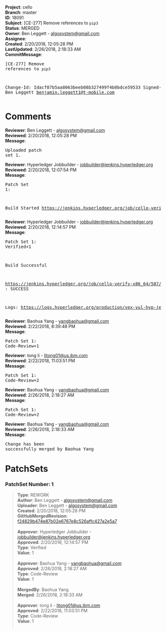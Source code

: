 <strong>Project</strong>: cello<br><strong>Branch</strong>: master<br><strong>ID</strong>: 18091<br><strong>Subject</strong>: [CE-277] Remove references to `pip3`<br><strong>Status</strong>: MERGED<br><strong>Owner</strong>: Ben Leggett - algosystem@gmail.com<br><strong>Assignee</strong>:<br><strong>Created</strong>: 2/20/2018, 12:05:28 PM<br><strong>LastUpdated</strong>: 2/26/2018, 2:18:33 AM<br><strong>CommitMessage</strong>:<br><pre>[CE-277] Remove references to `pip3`

Change-Id: Idacf87b5aa8063beeb08b327499f4b0bdce59533
Signed-off-by: Ben Leggett <benjamin.leggett1@t-mobile.com>
</pre><h1>Comments</h1><strong>Reviewer</strong>: Ben Leggett - algosystem@gmail.com<br><strong>Reviewed</strong>: 2/20/2018, 12:05:28 PM<br><strong>Message</strong>: <pre>Uploaded patch set 1.</pre><strong>Reviewer</strong>: Hyperledger Jobbuilder - jobbuilder@jenkins.hyperledger.org<br><strong>Reviewed</strong>: 2/20/2018, 12:07:54 PM<br><strong>Message</strong>: <pre>Patch Set 1:

Build Started https://jenkins.hyperledger.org/job/cello-verify-x86_64/587/</pre><strong>Reviewer</strong>: Hyperledger Jobbuilder - jobbuilder@jenkins.hyperledger.org<br><strong>Reviewed</strong>: 2/20/2018, 12:14:57 PM<br><strong>Message</strong>: <pre>Patch Set 1: Verified+1

Build Successful 

https://jenkins.hyperledger.org/job/cello-verify-x86_64/587/ : SUCCESS

Logs: https://logs.hyperledger.org/production/vex-yul-hyp-jenkins-3/cello-verify-x86_64/587</pre><strong>Reviewer</strong>: Baohua Yang - yangbaohua@gmail.com<br><strong>Reviewed</strong>: 2/22/2018, 8:39:48 PM<br><strong>Message</strong>: <pre>Patch Set 1: Code-Review+1</pre><strong>Reviewer</strong>: tong  li - litong01@us.ibm.com<br><strong>Reviewed</strong>: 2/22/2018, 11:03:51 PM<br><strong>Message</strong>: <pre>Patch Set 1: Code-Review+2</pre><strong>Reviewer</strong>: Baohua Yang - yangbaohua@gmail.com<br><strong>Reviewed</strong>: 2/26/2018, 2:18:27 AM<br><strong>Message</strong>: <pre>Patch Set 1: Code-Review+2</pre><strong>Reviewer</strong>: Baohua Yang - yangbaohua@gmail.com<br><strong>Reviewed</strong>: 2/26/2018, 2:18:33 AM<br><strong>Message</strong>: <pre>Change has been successfully merged by Baohua Yang</pre><h1>PatchSets</h1><h3>PatchSet Number: 1</h3><blockquote><strong>Type</strong>: REWORK<br><strong>Author</strong>: Ben Leggett - algosystem@gmail.com<br><strong>Uploader</strong>: Ben Leggett - algosystem@gmail.com<br><strong>Created</strong>: 2/20/2018, 12:05:28 PM<br><strong>GitHubMergedRevision</strong>: [f24829b474e87b02e6767e8c526affc427a2e5a7](https://github.com/hyperledger-gerrit-archive/cello/commit/f24829b474e87b02e6767e8c526affc427a2e5a7)<br><br><strong>Approver</strong>: Hyperledger Jobbuilder - jobbuilder@jenkins.hyperledger.org<br><strong>Approved</strong>: 2/20/2018, 12:14:57 PM<br><strong>Type</strong>: Verified<br><strong>Value</strong>: 1<br><br><strong>Approver</strong>: Baohua Yang - yangbaohua@gmail.com<br><strong>Approved</strong>: 2/26/2018, 2:18:27 AM<br><strong>Type</strong>: Code-Review<br><strong>Value</strong>: 1<br><br><strong>MergedBy</strong>: Baohua Yang<br><strong>Merged</strong>: 2/26/2018, 2:18:33 AM<br><br><strong>Approver</strong>: tong  li - litong01@us.ibm.com<br><strong>Approved</strong>: 2/22/2018, 11:03:51 PM<br><strong>Type</strong>: Code-Review<br><strong>Value</strong>: 1<br><br></blockquote>